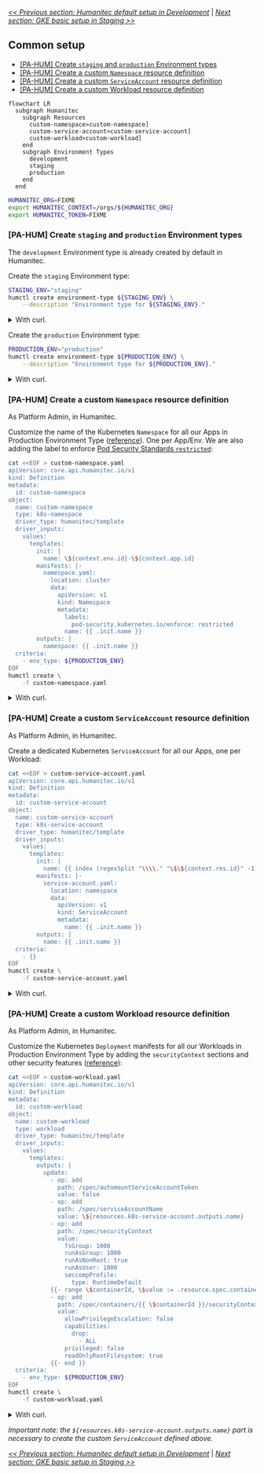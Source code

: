 [_<< Previous section: Humanitec default setup in Development_](/docs/humanitec-default.md) | [_Next section: GKE basic setup in Staging >>_](/docs/gke-basic.md)

## Common setup

- [[PA-HUM] Create `staging` and `production` Environment types](#pa-hum-create-staging-and-production-environment-types)
- [[PA-HUM] Create a custom `Namespace` resource definition](#pa-hum-create-a-custom-namespace-resource-definition)
- [[PA-HUM] Create a custom `ServiceAccount` resource definition](#pa-hum-create-a-custom-serviceaccount-resource-definition)
- [[PA-HUM] Create a custom Workload resource definition](#pa-hum-create-a-custom-workload-resource-definition)

```mermaid
flowchart LR
  subgraph Humanitec
    subgraph Resources
      custom-namespace>custom-namespace]
      custom-service-account>custom-service-account]
      custom-workload>custom-workload]
    end
    subgraph Environment Types
      development
      staging
      production
    end
  end
```

```bash
HUMANITEC_ORG=FIXME
export HUMANITEC_CONTEXT=/orgs/${HUMANITEC_ORG}
export HUMANITEC_TOKEN=FIXME
```

### [PA-HUM] Create `staging` and `production` Environment types

The `development` Environment type is already created by default in Humanitec.

Create the `staging` Environment type:
```bash
STAGING_ENV="staging"
humctl create environment-type ${STAGING_ENV} \
    --description "Environment type for ${STAGING_ENV}."
```
<details>
  <summary>With curl.</summary>

  ```bash
  curl https://api.humanitec.io/orgs/${HUMANITEC_ORG}/env-types \
    -X POST \
    -H "Authorization: Bearer ${HUMANITEC_TOKEN}" \
    -H "Content-Type: application/json" \
    -d @- <<EOF
  {
    "id": "${STAGING_ENV}",
    "description": "Environment type for ${STAGING_ENV}."
  }
  EOF
  ```
</details>

Create the `production` Environment type:
```bash
PRODUCTION_ENV="production"
humctl create environment-type ${PRODUCTION_ENV} \
    --description "Environment type for ${PRODUCTION_ENV}."
```
<details>
  <summary>With curl.</summary>

  ```bash
  curl https://api.humanitec.io/orgs/${HUMANITEC_ORG}/env-types \
    -X POST \
    -H "Authorization: Bearer ${HUMANITEC_TOKEN}" \
    -H "Content-Type: application/json" \
    -d @- <<EOF
  {
    "id": "${PRODUCTION_ENV}",
    "description": "Environment type for ${PRODUCTION_ENV}."
  }
  EOF
  ```
</details>

### [PA-HUM] Create a custom `Namespace` resource definition

As Platform Admin, in Humanitec.

Customize the name of the Kubernetes `Namespace` for all our Apps in Production Environment Type ([reference](https://docs.humanitec.com/guides/orchestrate-infrastructure/define-namespaces)). One per App/Env. We are also adding the label to enforce [Pod Security Standards `restricted`](https://kubernetes.io/docs/concepts/security/pod-security-standards/):
```bash
cat <<EOF > custom-namespace.yaml
apiVersion: core.api.humanitec.io/v1
kind: Definition
metadata:
  id: custom-namespace
object:
  name: custom-namespace
  type: k8s-namespace
  driver_type: humanitec/template
  driver_inputs:
    values:
      templates:
        init: |
          name: \${context.env.id}-\${context.app.id}
        manifests: |-
          namespace.yaml:
            location: cluster
            data:
              apiVersion: v1
              kind: Namespace
              metadata:
                labels:
                  pod-security.kubernetes.io/enforce: restricted
                name: {{ .init.name }}
        outputs: |
          namespace: {{ .init.name }}
  criteria:
    - env_type: ${PRODUCTION_ENV}
EOF
humctl create \
    -f custom-namespace.yaml
```
<details>
  <summary>With curl.</summary>

  ```bash
  cat <<EOF > custom-namespace.yaml
  id: custom-namespace
  name: custom-namespace
  type: k8s-namespace
  driver_type: humanitec/template
  driver_inputs:
    values:
      templates:
        init: |
          name: \${context.env.id}-\${context.app.id}
        manifests: |-
          namespace.yaml:
            location: cluster
            data:
              apiVersion: v1
              kind: Namespace
              metadata:
                labels:
                  pod-security.kubernetes.io/enforce: restricted
                name: {{ .init.name }}
        outputs: |
          namespace: {{ .init.name }}
  criteria:
    - env_type: ${PRODUCTION_ENV}
  EOF
  yq -o json custom-namespace.yaml > custom-namespace.json
  curl "https://api.humanitec.io/orgs/${HUMANITEC_ORG}/resources/defs" \
      -X POST \
      -H "Content-Type: application/json" \
      -H "Authorization: Bearer ${HUMANITEC_TOKEN}" \
      -d @custom-namespace.json
  ```
</details>

### [PA-HUM] Create a custom `ServiceAccount` resource definition

As Platform Admin, in Humanitec.

Create a dedicated Kubernetes `ServiceAccount` for all our Apps, one per Workload:
```bash
cat <<EOF > custom-service-account.yaml
apiVersion: core.api.humanitec.io/v1
kind: Definition
metadata:
  id: custom-service-account
object:
  name: custom-service-account
  type: k8s-service-account
  driver_type: humanitec/template
  driver_inputs:
    values:
      templates:
        init: |
          name: {{ index (regexSplit "\\\\." "\$\${context.res.id}" -1) 1 }}
        manifests: |-
          service-account.yaml:
            location: namespace
            data:
              apiVersion: v1
              kind: ServiceAccount
              metadata:
                name: {{ .init.name }}
        outputs: |
          name: {{ .init.name }}
  criteria:
    - {}
EOF
humctl create \
    -f custom-service-account.yaml
```
<details>
  <summary>With curl.</summary>

  ```bash
  cat <<EOF > custom-service-account.yaml
  id: custom-service-account
  name: custom-service-account
  type: k8s-service-account
  driver_type: humanitec/template
  driver_inputs:
    values:
      templates:
        init: |
          name: {{ index (regexSplit "\\\\." "\$\${context.res.id}" -1) 1 }}
        manifests: |-
          service-account.yaml:
            location: namespace
            data:
              apiVersion: v1
              kind: ServiceAccount
              metadata:
                name: {{ .init.name }}
        outputs: |
          name: {{ .init.name }}
  criteria:
    - {}
  EOF
  yq -o json custom-service-account.yaml > custom-service-account.json
  curl "https://api.humanitec.io/orgs/${HUMANITEC_ORG}/resources/defs" \
      -X POST \
      -H "Content-Type: application/json" \
      -H "Authorization: Bearer ${HUMANITEC_TOKEN}" \
      -d @custom-service-account.json
  ```
</details>

### [PA-HUM] Create a custom Workload resource definition

As Platform Admin, in Humanitec.

Customize the Kubernetes `Deployment` manifests for all our Workloads in Production Environment Type by adding the `securityContext` sections and other security features ([reference](https://docs.humanitec.com/integrations/resource-types/workload)):
```bash
cat <<EOF > custom-workload.yaml
apiVersion: core.api.humanitec.io/v1
kind: Definition
metadata:
  id: custom-workload
object:
  name: custom-workload
  type: workload
  driver_type: humanitec/template
  driver_inputs:
    values:
      templates:
        outputs: |
          update:
            - op: add
              path: /spec/automountServiceAccountToken
              value: false
            - op: add
              path: /spec/serviceAccountName
              value: \${resources.k8s-service-account.outputs.name}
            - op: add
              path: /spec/securityContext
              value:
                fsGroup: 1000
                runAsGroup: 1000
                runAsNonRoot: true
                runAsUser: 1000
                seccompProfile:
                  type: RuntimeDefault
            {{- range \$containerId, \$value := .resource.spec.containers }}
            - op: add
              path: /spec/containers/{{ \$containerId }}/securityContext
              value:
                allowPrivilegeEscalation: false
                capabilities:
                  drop:
                    - ALL
                privileged: false
                readOnlyRootFilesystem: true
            {{- end }}
  criteria:
    - env_type: ${PRODUCTION_ENV}
EOF
humctl create \
    -f custom-workload.yaml
```
<details>
  <summary>With curl.</summary>

  ```bash
  cat <<EOF > custom-workload.yaml
  id: custom-workload
  name: custom-workload
  type: workload
  driver_type: humanitec/template
  driver_inputs:
    values:
      templates:
        outputs: |
          update:
            - op: add
              path: /spec/automountServiceAccountToken
              value: false
            - op: add
              path: /spec/serviceAccountName
              value: \${resources.k8s-service-account.outputs.name}
            - op: add
              path: /spec/securityContext
              value:
                seccompProfile:
                  type: RuntimeDefault
                runAsNonRoot: true
                fsGroup: 1000
                runAsGroup: 1000
                runAsUser: 1000
            {{- range \$containerId, \$value := .resource.spec.containers }}
            - op: add
              path: /spec/containers/{{ \$containerId }}/securityContext
              value:
                privileged: false
                allowPrivilegeEscalation: false
                readOnlyRootFilesystem: true
                capabilities:
                  drop:
                    - ALL
            {{- end }}
  criteria:
    - env_type: ${PRODUCTION_ENV}
  EOF
  yq -o json custom-workload.yaml > custom-workload.json
  curl "https://api.humanitec.io/orgs/${HUMANITEC_ORG}/resources/defs" \
      -X POST \
      -H "Content-Type: application/json" \
      -H "Authorization: Bearer ${HUMANITEC_TOKEN}" \
      -d @custom-workload.json
  ```
</details>

_Important note: the `${resources.k8s-service-account.outputs.name}` part is necessary to create the custom `ServiceAccount` defined above._

[_<< Previous section: Humanitec default setup in Development_](/docs/humanitec-default.md) | [_Next section: GKE basic setup in Staging >>_](/docs/gke-basic.md)